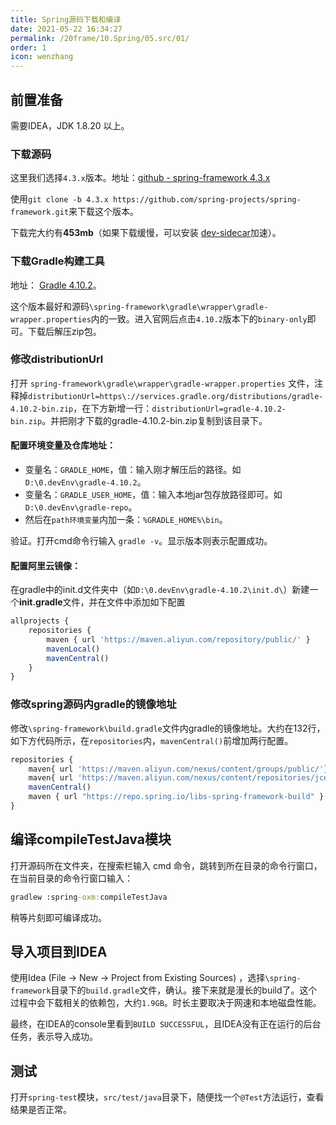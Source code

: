 ```yaml
---
title: Spring源码下载和编译
date: 2021-05-22 16:34:27
permalink: /20frame/10.Spring/05.src/01/
order: 1
icon: wenzhang
---
```


## 前置准备

需要IDEA，JDK 1.8.20 以上。

### 下载源码

这里我们选择`4.3.x`版本。地址：[github - spring-framework 4.3.x](https://github.com/spring-projects/spring-framework/tree/4.3.x)

使用`git clone -b 4.3.x https://github.com/spring-projects/spring-framework.git`来下载这个版本。

下载完大约有**453mb**（如果下载缓慢，可以安装 [dev-sidecar](https://github.com/docmirror/dev-sidecar)加速）。

### 下载Gradle构建工具

地址： [Gradle 4.10.2](https://gradle.org/releases/)。

这个版本最好和源码`\spring-framework\gradle\wrapper\gradle-wrapper.properties`内的一致。进入官网后点击`4.10.2`版本下的`binary-only`即可。下载后解压zip包。

### 修改distributionUrl

打开 `spring-framework\gradle\wrapper\gradle-wrapper.properties` 文件，注释掉`distributionUrl=https\://services.gradle.org/distributions/gradle-4.10.2-bin.zip`，在下方新增一行：`distributionUrl=gradle-4.10.2-bin.zip`。并把刚才下载的gradle-4.10.2-bin.zip复制到该目录下。

#### 配置环境变量及仓库地址：

- 变量名：`GRADLE_HOME`，值：输入刚才解压后的路径。如 `D:\0.devEnv\gradle-4.10.2`。
- 变量名：`GRADLE_USER_HOME`，值：输入本地jar包存放路径即可。如`D:\0.devEnv\gradle-repo`。
- 然后在`path环境变量`内加一条：`%GRADLE_HOME%\bin`。

验证。打开cmd命令行输入 `gradle -v`。显示版本则表示配置成功。

#### 配置阿里云镜像：

在gradle中的init.d文件夹中（如`D:\0.devEnv\gradle-4.10.2\init.d\`）新建一个**init.gradle**文件，并在文件中添加如下配置

```javascript
allprojects {
    repositories {
        maven { url 'https://maven.aliyun.com/repository/public/' }
        mavenLocal()
        mavenCentral()
    }
}
```



### 修改spring源码内gradle的镜像地址

修改`\spring-framework\build.gradle`文件内gradle的镜像地址。大约在132行，如下方代码所示，在`repositories`内，`mavenCentral()`前增加两行配置。

```javascript {3,4}
repositories {
    maven{ url 'https://maven.aliyun.com/nexus/content/groups/public/'}
    maven{ url 'https://maven.aliyun.com/nexus/content/repositories/jcenter'}
    mavenCentral()
    maven { url "https://repo.spring.io/libs-spring-framework-build" }
}
```

## 编译compileTestJava模块

打开源码所在文件夹，在搜索栏输入 cmd 命令，跳转到所在目录的命令行窗口，在当前目录的命令行窗口输入：

```bat
gradlew :spring-oxm:compileTestJava
```

稍等片刻即可编译成功。

## 导入项目到IDEA

使用Idea (File -> New -> Project from Existing Sources) ，选择`\spring-framework`目录下的`build.gradle`文件，确认。接下来就是漫长的build了。这个过程中会下载相关的依赖包，大约`1.9GB`。时长主要取决于网速和本地磁盘性能。

最终，在IDEA的console里看到`BUILD SUCCESSFUL`，且IDEA没有正在运行的后台任务，表示导入成功。

## 测试

打开`spring-test`模块，`src/test/java`目录下，随便找一个`@Test`方法运行，查看结果是否正常。
